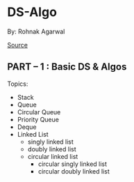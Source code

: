 # DS-Algo

By: Rohnak Agarwal

[Source](https://www.programiz.com/dsa)

## PART – 1 : Basic DS & Algos

Topics:

* Stack
* Queue
* Circular Queue
* Priority Queue
* Deque
* Linked List
  * singly linked list
  * doubly linked list
  * circular linked list
    * circular singly linked list
    * circular doubly linked list
